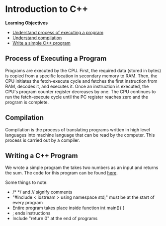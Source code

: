 # Introduction to C++

**Learning Objectives**
* [Understand process of executing a program](#process-of-executing-a-program)
* [Understand compilation](#compilation)
* [Write a simple C++ program](#writing-a-c-program)

## Process of Executing a Program

Programs are executed by the CPU. First, the required data (stored in bytes) is copied from a specific location in secondary memory to RAM. Then, the CPU initiates the fetch-execute cycle and fetches the first instruction from RAM, decodes it, and executes it. Once an instruction is executed, the CPU's program counter register decreases by one. The CPU continues to run the fetch-execute cycle until the PC register reaches zero and the program is complete.

## Compilation

Compilation is the process of translating programs written in high level languages into machine language that can be read by the computer. This process is carried out by a compiler.

## Writing a C++ Program

We wrote a simple program the takes two numbers as an input and returns the sum. The code for this program can be found [here](https://github.com/saraaahh63/NYU-Tandon-Bridge-2021/blob/main/Week%202%20-%20Introduction%20to%20C%2B%2B/C%2B%2B%20Exercises/hello%20world/main.cpp).

Some things to note:
* /* */ and // signify comments
* "#include < iostream > using namespace std;" must be at the start of every program
* Entire program takes place inside function int main(){ }
* ; ends instructions
* Include "return 0" at the end of programs
